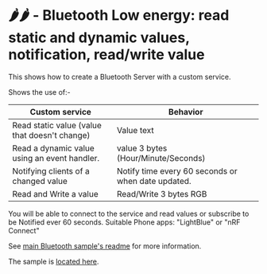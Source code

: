 # 🌶️🌶️ - Bluetooth Low energy: read static and dynamic values, notification, read/write value

This shows how to create a Bluetooth Server with a custom service.

Shows the use of:-

| Custom service | Behavior |
| --- | --- |
| Read static value (value that doesn't change) | Value text |
| Read a dynamic value using an event handler. | value 3 bytes (Hour/Minute/Seconds) |
| Notifying clients of a changed value | Notify time every 60 seconds or when date updated. |
| Read and Write a value | Read/Write 3 bytes RGB |

You will be able to connect to the service and read values or subscribe to be Notified ever 60 seconds.
Suitable Phone apps: "LightBlue" or "nRF Connect"

See [main Bluetooth sample's readme](../README.md) for more information.

The sample is [located here](./Program.cs).
